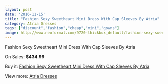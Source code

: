 ```yaml
---
layout: post
date: '2016-11-15'
title: "Fashion Sexy Sweetheart Mini Dress With Cap Sleeves By Atria"
category: Atria Dresses
tags: ["discount","fashion","cheap","mini","gowns"]
image: http://www.neoformal.com/9720-thickbox_default/fashion-sexy-sweetheart-mini-dress-with-cap-sleeves-by-atria.jpg
---
```

Fashion Sexy Sweetheart Mini Dress With Cap Sleeves By Atria

On Sales: **$434.99**
<a href="https://www.neoformal.com/en/atria-dresses/3371-fashion-sexy-sweetheart-mini-dress-with-cap-sleeves-by-atria.html"><amp-img layout="responsive" width="600" height="600" src="//www.neoformal.com/9720-thickbox_default/fashion-sexy-sweetheart-mini-dress-with-cap-sleeves-by-atria.jpg" alt="Fashion Sexy Sweetheart Mini Dress With Cap Sleeves By Atria 0" /></a>
<a href="https://www.neoformal.com/en/atria-dresses/3371-fashion-sexy-sweetheart-mini-dress-with-cap-sleeves-by-atria.html"><amp-img layout="responsive" width="600" height="600" src="//www.neoformal.com/9721-thickbox_default/fashion-sexy-sweetheart-mini-dress-with-cap-sleeves-by-atria.jpg" alt="Fashion Sexy Sweetheart Mini Dress With Cap Sleeves By Atria 1" /></a>
<a href="https://www.neoformal.com/en/atria-dresses/3371-fashion-sexy-sweetheart-mini-dress-with-cap-sleeves-by-atria.html"><amp-img layout="responsive" width="600" height="600" src="//www.neoformal.com/9722-thickbox_default/fashion-sexy-sweetheart-mini-dress-with-cap-sleeves-by-atria.jpg" alt="Fashion Sexy Sweetheart Mini Dress With Cap Sleeves By Atria 2" /></a>

Buy it: [Fashion Sexy Sweetheart Mini Dress With Cap Sleeves By Atria](https://www.neoformal.com/en/atria-dresses/3371-fashion-sexy-sweetheart-mini-dress-with-cap-sleeves-by-atria.html "Fashion Sexy Sweetheart Mini Dress With Cap Sleeves By Atria")

View more: [Atria Dresses](https://www.neoformal.com/en/39-atria-dresses "Atria Dresses")